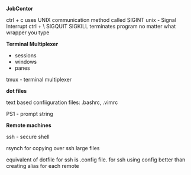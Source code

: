 **JobContor**

ctrl + c uses UNIX communication method called SIGINT unix - Signal Interrupt 
ctrl + \ SIGQUIT 
SIGKILL terminates program no matter what wrapper you type 


**Terminal Multiplexer**

- sessions
- windows
- panes 

tmux - terminal multiplexer 

**dot files**

text based confiiguration files: .bashrc, .vimrc 

PS1 - prompt string 


**Remote machines**


ssh - secure shell 

rsynch for copying over ssh large files 

equivalent of dotfile for ssh is .config file. for ssh using config better than creating alias for each remote

